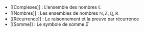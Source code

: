- [[Complexes]] : L'ensemble des nombres $\mathbb{C}$
- [[Nombres]] : Les ensembles de nombres $\mathbb{N,Z,Q,R}$
- [[Récurrence]] : Le raisonnement et la preuve par récurrence 
- [[Somme]] : Le symbole de somme $\Sigma$
